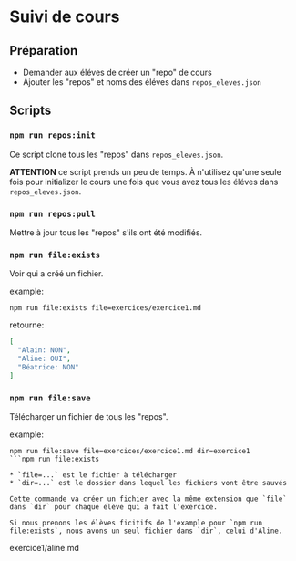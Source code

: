 # Suivi de cours

## Préparation

* Demander aux éléves de créer un "repo" de cours
* Ajouter les "repos" et noms des éléves dans `repos_eleves.json`

## Scripts

### `npm run repos:init`

Ce script clone tous les "repos" dans `repos_eleves.json`.

**ATTENTION** ce script prends un peu de temps. À n'utilisez qu'une seule fois pour initializer le cours une fois que vous avez tous les éléves dans `repos_eleves.json`.

### `npm run repos:pull`

Mettre à jour tous les "repos" s'ils ont été modifiés.

### `npm run file:exists`

Voir qui a créé un fichier.

example:

```
npm run file:exists file=exercices/exercice1.md
```

retourne:

```json
[
  "Alain: NON",
  "Aline: OUI",
  "Béatrice: NON"
]
```

### `npm run file:save`

Télécharger un fichier de tous les "repos".

example:

```
npm run file:save file=exercices/exercice1.md dir=exercice1
```npm run file:exists

* `file=...` est le fichier à télécharger
* `dir=...` est le dossier dans lequel les fichiers vont être sauvés

Cette commande va créer un fichier avec la même extension que `file` dans `dir` pour chaque élève qui a fait l'exercice.

Si nous prenons les élèves ficitifs de l'example pour `npm run file:exists`, nous avons un seul fichier dans `dir`, celui d'Aline.

```
exercice1/aline.md
```